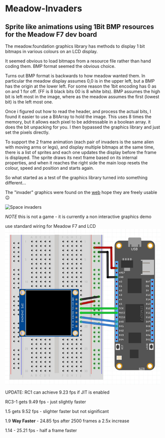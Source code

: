 # Meadow-Invaders
## Sprite like animations using 1Bit BMP resources for the Meadow F7 dev board

The meadow.foundation graphics library has methods to display 1 bit bitmaps in various colours on an LCD display.

It seemed obvious to load bitmaps from a resource file rather than hand coding them. BMP format seemed the obvious choice.

Turns out BMP format is backwards to how meadow wanted them. In particular the meadow display assumes 0,0 is in the upper left, 
but a BMP has the origin at the lower left. For some reason the 1bit encoding has 0 as on and 1 for off. (FF is 8 black bits 00 is 8 white bits).
BMP assumes the high bit is left most in the image, where as the meadow assumes the first (lowest bit) is the left most one.

Once i figured out how to read the header, and process the actual bits, I found it easier to use a BitArray to hold the image. 
This uses 8 times the memory, but it allows each pixel to be addressable in a boolean array. it does the bit unpacking for you. 
I then bypassed the graphics library and just set the pixels directly.

To support the 2 frame animation (each pair of invaders is the same alien with moving arms or legs), and display multiple bitmaps at the same time,
there is a list of sprites and each one updates the display before the frame is displayed. The sprite draws its next frame based on its internal properties, 
and when it reaches the right side the main loop resets the colour, speed and position and starts again. 

So what started as a test of the graphics library turned into something different...

The "invader" graphics were found on the <a href="https://www.reddit.com/r/joyetechlogos/comments/4hz7nj/space_invaders_full_set/">web</a> 
hope they are freely usable :wink:

![Space invaders](https://i.imgur.com/Tqm8eg9.png)

*NOTE* this is not a game - it is currently a non interactive graphics demo

use standard wiring for Meadow F7 and LCD
![Meadow Frizing](/MeadowInvaders/st7789_fritzing.jpg)

UPDATE: RC1 can achieve 9.23 fps if JIT is enabled

RC3-1 gets 9.49 fps - just slightly faster

1.5 gets 9.52 fps - slighter faster but not significant

1.9 **Way Faster** - 24.85 fps after 2500 frames a 2.5x increase

1.14 - 25.21 fps - half a frame faster
